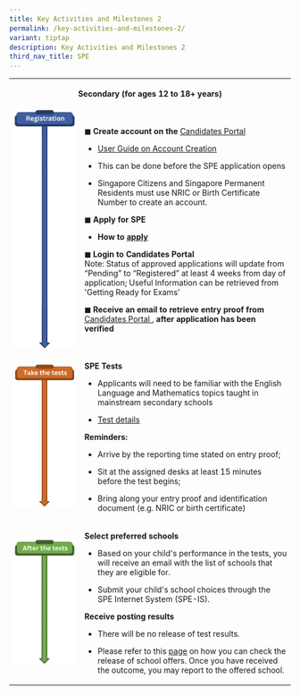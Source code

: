 ```yaml
---
title: Key Activities and Milestones 2
permalink: /key-activities-and-milestones-2/
variant: tiptap
description: Key Activities and Milestones 2
third_nav_title: SPE
---
```

<p></p>
<table>
<tbody>
<tr>
<th rowspan="1" colspan="2">
<p><strong>Secondary (for ages 12 to 18+ years)</strong>
</p>
</th>
</tr>
<tr>
<td rowspan="1" colspan="1">
<div class="isomer-image-wrapper">
<img style="width: 100%" height="auto" width="100%" alt="SPE Registration Milestone" src="/images/SPE/Key Activities and Milestones/Registration_SPE3.png">
</div>
</td>
<td rowspan="1" colspan="1">
<p></p>
<p></p>
<p></p>
<p><strong>◼ Create account on the&nbsp;</strong><a href="https://myexams.seab.gov.sg/auth/login" rel="noopener noreferrer nofollow" target="_blank"><u>Candidates Portal</u></a>
</p>
<ul data-tight="true" class="tight">
<li>
<p><a href="https://www.moe.gov.sg/-/media/files/returning-singaporeans/spe-user-guide-for-candidates-portal.pdf" rel="noopener noreferrer nofollow" target="_blank"><u>User Guide on Account Creation</u></a>
</p>
</li>
<li>
<p>This can be done before the SPE application opens</p>
</li>
<li>
<p>Singapore Citizens and Singapore Permanent Residents must use NRIC or
Birth Certificate Number to create an account.</p>
</li>
</ul>
<p><strong>◼ Apply for SPE</strong>
</p>
<ul data-tight="true" class="tight">
<li>
<p><strong>How to&nbsp;<a href="https://www.seab.gov.sg/home/services/spe/spe-application-procedures" rel="noopener noreferrer nofollow" target="_blank"><u>apply</u></a></strong>
</p>
</li>
</ul>
<p><strong>◼ Login to Candidates Portal&nbsp;</strong> 
<br>Note: Status of approved applications will update from “Pending” to “Registered”
at least 4 weeks from day of application; Useful Information can be retrieved
from 'Getting Ready for Exams'</p>
<p><strong>◼ Receive an email to retrieve entry proof from</strong>&nbsp;
<a href="https://myexams.seab.gov.sg/auth/login" rel="noopener noreferrer nofollow" target="_blank"><u>Candidates Portal</u> 
</a>, <strong>after application has been verified</strong>
</p>
</td>
</tr>
<tr>
<td rowspan="1" colspan="1">
<div class="isomer-image-wrapper">
<img style="width: 100%" height="auto" width="100%" alt="Take the Tests Milestone Image" src="/images/SPE/Key Activities and Milestones/Take_the_Tests_SPE3.png">
</div>
</td>
<td rowspan="1" colspan="1">
<p></p>
<p></p>
<p></p>
<p><strong>SPE Tests&nbsp;</strong>
</p>
<ul data-tight="true" class="tight">
<li>
<p>Applicants will need to be familiar with the English Language and Mathematics
topics taught in mainstream secondary schools</p>
</li>
<li>
<p><a href="https://www.seab.gov.sg/home/services/spe/spe-test-details" rel="noopener noreferrer nofollow" target="_blank"><u>Test details</u></a>
</p>
</li>
</ul>
<p><strong>Reminders:&nbsp;</strong>
</p>
<ul data-tight="true" class="tight">
<li>
<p>Arrive by the reporting time stated on entry proof;</p>
</li>
<li>
<p>Sit at the assigned desks at least 15 minutes before the test begins;</p>
</li>
<li>
<p>Bring along your entry proof and identification document (e.g. NRIC or
birth certificate)</p>
</li>
</ul>
</td>
</tr>
<tr>
<td rowspan="1" colspan="1">
<div class="isomer-image-wrapper">
<img style="width: 100%" height="auto" width="100%" alt="After the Tests Milestone Image" src="/images/SPE/Key Activities and Milestones/After_the_Tests_SPE3.png">
</div>
</td>
<td rowspan="1" colspan="1">
<p></p>
<p></p>
<p></p>
<p><strong>Select preferred schools</strong>
</p>
<ul data-tight="true" class="tight">
<li>
<p>Based on your child's performance in the tests, you will receive an email
with the list of schools that they are eligible for.</p>
</li>
<li>
<p>Submit your child's school choices through the SPE Internet System (SPE-IS).</p>
</li>
</ul>
<p><strong>Receive posting results</strong>
</p>
<ul data-tight="true" class="tight">
<li>
<p>There will be no release of test results.</p>
</li>
<li>
<p>Please refer to this <a href="https://www.seab.gov.sg/home/services/spe/spe-school-selections-and-postings" rel="noopener noreferrer nofollow" target="_blank"><u>page</u></a> on
how you can check the release of school offers. Once you have received
the outcome, you may report to the offered school.</p>
</li>
</ul>
</td>
</tr>
</tbody>
</table>
<p></p>